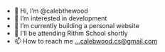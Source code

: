 - 👋 Hi, I’m @calebthewood
- 👀 I’m interested in development
- 🌱 I’m currently building a personal website
- 💞️ I'll be attending Rithm School shortly
- 📫 How to reach me ...calebwood.cs@gmail.com

<!---
calebthewood/calebthewood is a ✨ special ✨ repository because its `README.md` (this file) appears on your GitHub profile.
You can click the Preview link to take a look at your changes.
--->

